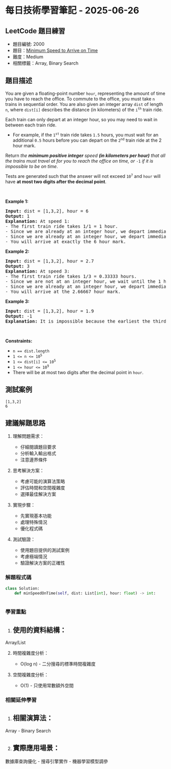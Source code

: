 # 每日技術學習筆記 - 2025-06-26

## LeetCode 題目練習
- 題目編號: 2000
- 題目：[Minimum Speed to Arrive on Time](https://leetcode.com/problems/minimum-speed-to-arrive-on-time)
- 難度：Medium
- 相關標籤：Array, Binary Search

## 題目描述
<p>You are given a floating-point number <code>hour</code>, representing the amount of time you have to reach the office. To commute to the office, you must take <code>n</code> trains in sequential order. You are also given an integer array <code>dist</code> of length <code>n</code>, where <code>dist[i]</code> describes the distance (in kilometers) of the <code>i<sup>th</sup></code> train ride.</p>

<p>Each train can only depart at an integer hour, so you may need to wait in between each train ride.</p>

<ul>
	<li>For example, if the <code>1<sup>st</sup></code> train ride takes <code>1.5</code> hours, you must wait for an additional <code>0.5</code> hours before you can depart on the <code>2<sup>nd</sup></code> train ride at the 2 hour mark.</li>
</ul>

<p>Return <em>the <strong>minimum positive integer</strong> speed <strong>(in kilometers per hour)</strong> that all the trains must travel at for you to reach the office on time, or </em><code>-1</code><em> if it is impossible to be on time</em>.</p>

<p>Tests are generated such that the answer will not exceed <code>10<sup>7</sup></code> and <code>hour</code> will have <strong>at most two digits after the decimal point</strong>.</p>

<p>&nbsp;</p>
<p><strong class="example">Example 1:</strong></p>

<pre>
<strong>Input:</strong> dist = [1,3,2], hour = 6
<strong>Output:</strong> 1
<strong>Explanation: </strong>At speed 1:
- The first train ride takes 1/1 = 1 hour.
- Since we are already at an integer hour, we depart immediately at the 1 hour mark. The second train takes 3/1 = 3 hours.
- Since we are already at an integer hour, we depart immediately at the 4 hour mark. The third train takes 2/1 = 2 hours.
- You will arrive at exactly the 6 hour mark.
</pre>

<p><strong class="example">Example 2:</strong></p>

<pre>
<strong>Input:</strong> dist = [1,3,2], hour = 2.7
<strong>Output:</strong> 3
<strong>Explanation: </strong>At speed 3:
- The first train ride takes 1/3 = 0.33333 hours.
- Since we are not at an integer hour, we wait until the 1 hour mark to depart. The second train ride takes 3/3 = 1 hour.
- Since we are already at an integer hour, we depart immediately at the 2 hour mark. The third train takes 2/3 = 0.66667 hours.
- You will arrive at the 2.66667 hour mark.
</pre>

<p><strong class="example">Example 3:</strong></p>

<pre>
<strong>Input:</strong> dist = [1,3,2], hour = 1.9
<strong>Output:</strong> -1
<strong>Explanation:</strong> It is impossible because the earliest the third train can depart is at the 2 hour mark.
</pre>

<p>&nbsp;</p>
<p><strong>Constraints:</strong></p>

<ul>
	<li><code>n == dist.length</code></li>
	<li><code>1 &lt;= n &lt;= 10<sup>5</sup></code></li>
	<li><code>1 &lt;= dist[i] &lt;= 10<sup>5</sup></code></li>
	<li><code>1 &lt;= hour &lt;= 10<sup>9</sup></code></li>
	<li>There will be at most two digits after the decimal point in <code>hour</code>.</li>
</ul>


## 測試案例
```
[1,3,2]
6
```

## 建議解題思路
1. 理解問題需求：
   - 仔細閱讀題目要求
   - 分析輸入輸出格式
   - 注意邊界條件

2. 思考解決方案：
   - 考慮可能的演算法策略
   - 評估時間和空間複雜度
   - 選擇最佳解決方案

3. 實現步驟：
   - 先實現基本功能
   - 處理特殊情況
   - 優化程式碼

4. 測試驗證：
   - 使用題目提供的測試案例
   - 考慮極端情況
   - 驗證解決方案的正確性


### 解題程式碼
```python
class Solution:
    def minSpeedOnTime(self, dist: List[int], hour: float) -> int:
        
```

### 學習重點
1. 使用的資料結構：
   - 
Array/List

2. 時間複雜度分析：
   - O(log n) - 二分搜尋的標準時間複雜度

3. 空間複雜度分析：
   - O(1) - 只使用常數額外空間

### 相關延伸學習
1. 相關演算法：
   - 
Array   - Binary Search

2. 實際應用場景：
   - 
數據庫查詢優化   - 搜尋引擎實作   - 機器學習模型調參
